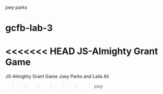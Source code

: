 joey parks

# gcfb-lab-3
<<<<<<< HEAD
JS-Almighty Grant Game
=======
JS-Almighty Grant Game
Joey Parks and Laila Ali
>>>>>>> joey
